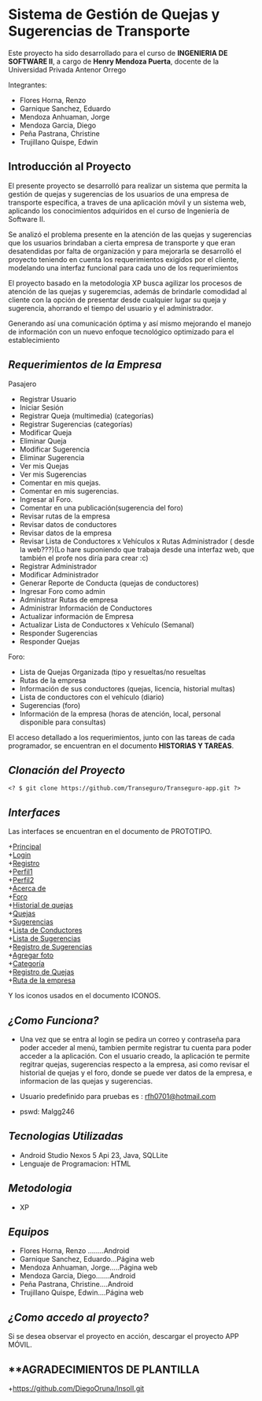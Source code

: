 Sistema de Gestión de Quejas y Sugerencias de Transporte
==========

Este proyecto ha sido desarrollado para el curso de **INGENIERIA DE SOFTWARE II**, a cargo de **Henry Mendoza Puerta**, docente de la Universidad Privada Antenor Orrego

Integrantes:
+ Flores Horna, Renzo 
+ Garnique Sanchez, Eduardo
+ Mendoza Anhuaman, Jorge
+ Mendoza Garcia, Diego
+ Peña Pastrana, Christine
+ Trujillano Quispe, Edwin


**Introducción al Proyecto**
--------------------
El presente proyecto se desarrolló para realizar un sistema que permita la gestión de quejas y sugerencias de los usuarios de una empresa de transporte específica, a traves de una aplicación móvil y un sistema web, aplicando los conocimientos adquiridos en el curso de Ingeniería de Software II.

Se analizó el problema presente en la atención de las quejas y sugerencias que los usuarios brindaban a cierta empresa de transporte y que eran desatendidas por falta de organización y para mejorarla se desarrolló el proyecto teniendo en cuenta los requerimientos exigidos por el cliente, modelando una interfaz funcional para cada uno de los requerimientos

El proyecto basado en la metodologia XP busca agilizar los procesos de atención de las quejas y sugeremcias, además de brindarle comodidad al cliente con la opción de presentar desde cualquier lugar su queja y sugerencia, ahorrando el tiempo del usuario y el administrador.

Generando así una comunicación óptima y así mismo mejorando el manejo de información con un nuevo enfoque tecnológico optimizado para el establecimiento

***Requerimientos de la Empresa***
--------------------

Pasajero
+	Registrar Usuario
+	Iniciar Sesión
+	Registrar Queja (multimedia) (categorías)
+	Registrar Sugerencias (categorías)
+	Modificar Queja
+	Eliminar Queja
+	Modificar Sugerencia
+	Eliminar Sugerencia
+	Ver mis Quejas
+	Ver mis Sugerencias
+	Comentar en mis quejas.
+	Comentar en mis sugerencias.
+	Ingresar al Foro.
+	Comentar en una publicación(sugerencia del foro)
+	Revisar rutas de la empresa
+	Revisar datos de conductores
+	Revisar datos de la empresa
+	Revisar Lista de Conductores x Vehículos x Rutas
Administrador ( desde la web???)(Lo hare suponiendo que trabaja desde una interfaz web, que también el profe nos diría para crear :c)
+	Registrar Administrador
+	Modificar Administrador
+	Generar Reporte de Conducta (quejas de conductores)
+	Ingresar Foro como admin
+	Administrar Rutas de empresa
+	Administrar Información de Conductores
+	Actualizar información de Empresa
+	Actualizar Lista de Conductores x Vehículo (Semanal)
+	Responder Sugerencias
+	Responder Quejas

Foro:
+	Lista de Quejas Organizada (tipo y resueltas/no resueltas
+	Rutas de la empresa
+	Información de sus conductores (quejas, licencia, historial multas)
+	Lista de conductores con el vehículo (diario)
+	Sugerencias (foro)
+	Información de la empresa (horas de atención, local, personal disponible para consultas)



El acceso detallado a los requerimientos, junto con las tareas de cada programador, se encuentran en el documento **HISTORIAS Y TAREAS**.


***Clonación del Proyecto***
--------------------
`<? $ git clone https://github.com/Transeguro/Transeguro-app.git ?>`


***Interfaces***
--------------------
Las interfaces se encuentran en el documento de PROTOTIPO.

 +<a href="https://ibb.co/d9qZqb">Principal</a><br>
 +<a href="https://ibb.co/fUaLDw">Login</a><br>
 +<a href="https://ibb.co/mqpxtw">Registro</a><br>
 +<a href="https://ibb.co/g6LgLb">Perfil1</a><br>
 +<a href="https://ibb.co/ix4fDw">Perfil2</a><br>
 +<a href="https://ibb.co/km1hRG">Acerca de</a><br>
 +<a href="https://ibb.co/jFJ7tw">Foro</a><br>
 +<a href="https://ibb.co/kknd0b">Historial de quejas</a><br>
 +<a href="https://ibb.co/cuGctw">Quejas</a><br>
 +<a href="https://ibb.co/nx2Htw">Sugerencias</a><br>
 +<a href="https://ibb.co/eCqFfb">Lista de Conductores</a><br>
 +<a href="https://ibb.co/kRDCRG">Lista de Sugerencias</a><br>
 +<a href="https://ibb.co/kbJqDw">Registro de Sugerencias</a><br>
 +<a href="https://ibb.co/duXp6G">Agregar foto</a><br>
 +<a href="https://ibb.co/iCtU6G">Categoría</a><br>
 +<a href="https://ibb.co/junNRG">Registro de Quejas</a><br>
 +<a href="https://ibb.co/jdfntw">Ruta de la empresa</a>

Y los iconos usados en el documento ICONOS.


***¿Como Funciona?***
--------------------

- Una vez que se entra al login se pedira un correo y contraseña para poder acceder al menú, tambien permite registrar tu cuenta para poder acceder a la aplicación. Con el usuario creado, la aplicación te permite regitrar quejas, sugerencias respecto a la empresa, asi como revisar el historial de quejas y el foro, donde se puede ver datos de la empresa, e informacion de las quejas y sugerencias.
  
- Usuario predefinido para pruebas es : rfh0701@hotmail.com 
- pswd: Malgg246 


***Tecnologias Utilizadas***
--------------------

  + Android Studio Nexos 5 Api 23, Java, SQLLite
  + Lenguaje de Programacion: HTML
  
  
 ***Metodologia***
--------------------
 + XP
 
 
 ***Equipos***
 ---------------
+ Flores Horna, Renzo  ........Android
+ Garnique Sanchez, Eduardo...Página web
+ Mendoza Anhuaman, Jorge.....Página web
+ Mendoza Garcia, Diego.......Android
+ Peña Pastrana, Christine....Android
+ Trujillano Quispe, Edwin....Página web
 
 
***¿Como accedo al proyecto?***
--------------------
Si se desea observar el proyecto en acción, descargar el proyecto APP MÓVIL.


**AGRADECIMIENTOS DE PLANTILLA
 ------------------------
 +https://github.com/DiegoOruna/InsoII.git

